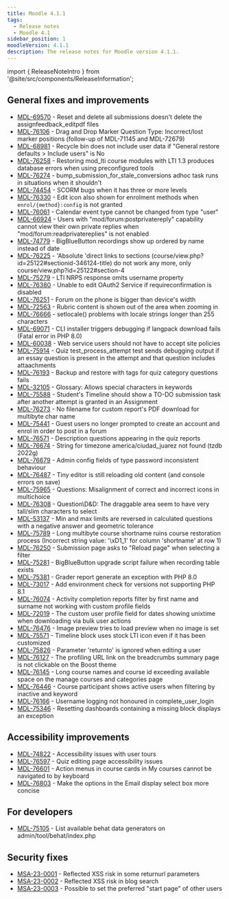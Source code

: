 ```yaml
---
title: Moodle 4.1.1
tags:
  - Release notes
  - Moodle 4.1
sidebar_position: 1
moodleVersion: 4.1.1
description: The release notes for Moodle version 4.1.1.
---
```


import { ReleaseNoteIntro } from '@site/src/components/ReleaseInformation';

<ReleaseNoteIntro releaseName={frontMatter.moodleVersion} />

## General fixes and improvements

<!-- cspell:disable -->
- [MDL-69570](https://tracker.moodle.org/browse/MDL-69570) - Reset and delete all submissions doesn't delete the assignfeedback_editpdf files
- [MDL-76106](https://tracker.moodle.org/browse/MDL-76106) - Drag and Drop Marker Question Type: Incorrect/lost marker positions (follow-up of MDL-71145 and MDL-72679)
- [MDL-68981](https://tracker.moodle.org/browse/MDL-68981) - Recycle bin does not include user data if "General restore defaults > Include users"  is No
- [MDL-76258](https://tracker.moodle.org/browse/MDL-76258) - Restoring mod_lti course modules with LTI 1.3 produces database errors when using preconfigured tools
- [MDL-76274](https://tracker.moodle.org/browse/MDL-76274) - bump_submission_for_stale_conversions adhoc task runs in situations when it shouldn't
- [MDL-74454](https://tracker.moodle.org/browse/MDL-74454) -  SCORM bugs when it has three or more levels
- [MDL-76330](https://tracker.moodle.org/browse/MDL-76330) - Edit icon also shown for enrolment methods when `enrol/{method}:config` is not granted
- [MDL-76061](https://tracker.moodle.org/browse/MDL-76061) - Calendar event type cannot be changed from type "user"
- [MDL-66924](https://tracker.moodle.org/browse/MDL-66924) - Users with "mod/forum:postprivatereply" capability cannot view their own private replies when "mod/forum:readprivatereplies" is not enabled
- [MDL-74779](https://tracker.moodle.org/browse/MDL-74779) - BigBlueButton recordings show up ordered by name instead of date
- [MDL-76225](https://tracker.moodle.org/browse/MDL-76225) - 'Absolute 'direct links to sections (course/view.php?id=25122#sectionid-346124-title) do not work any more, only course/view.php?id=25122#section-4
- [MDL-75279](https://tracker.moodle.org/browse/MDL-75279) - LTI NRPS response omits username property
- [MDL-76380](https://tracker.moodle.org/browse/MDL-76380) - Unable to edit OAuth2 Service if requireconfirmation is disabled
- [MDL-76251](https://tracker.moodle.org/browse/MDL-76251) - Forum on the phone is bigger than device's width
- [MDL-72563](https://tracker.moodle.org/browse/MDL-72563) - Rubric content is shown out of the area when zooming in
- [MDL-76666](https://tracker.moodle.org/browse/MDL-76666) - setlocale() problems with locale strings longer than 255 characters
- [MDL-69071](https://tracker.moodle.org/browse/MDL-69071) - CLI installer triggers debugging if langpack download fails (Fatal error in PHP 8.0)
- [MDL-60038](https://tracker.moodle.org/browse/MDL-60038) - Web service users should not have to accept site policies
- [MDL-75914](https://tracker.moodle.org/browse/MDL-75914) - Quiz test_process_attempt test sends debugging output if an essay question is present in the attempt and that question includes attaachments
- [MDL-76193](https://tracker.moodle.org/browse/MDL-76193) - Backup and restore with tags for quiz category questions fails
- [MDL-32105](https://tracker.moodle.org/browse/MDL-32105) - Glossary: Allows special characters in keywords
- [MDL-75588](https://tracker.moodle.org/browse/MDL-75588) - Student's Timeline should show a TO-DO submission task after another attempt is granted in an Assignment
- [MDL-76273](https://tracker.moodle.org/browse/MDL-76273) - No filename for custom report's PDF download for multibyte char name
- [MDL-75441](https://tracker.moodle.org/browse/MDL-75441) - Guest users no longer prompted to create an account and enrol in order to post in a forum
- [MDL-76571](https://tracker.moodle.org/browse/MDL-76571) - Description questions appearing in the quiz reports
- [MDL-76674](https://tracker.moodle.org/browse/MDL-76674) - String for timezone america/ciudad_juarez not found (tzdb 2022g)
- [MDL-76679](https://tracker.moodle.org/browse/MDL-76679) - Admin config fields of type password inconsistent behaviour
- [MDL-76487](https://tracker.moodle.org/browse/MDL-76487) - Tiny editor is still reloading old content (and console errors on save)
- [MDL-75965](https://tracker.moodle.org/browse/MDL-75965) - Questions: Misalignment of correct and incorrect icons in multichoice
- [MDL-76308](https://tracker.moodle.org/browse/MDL-76308) - Question\D&D: The draggable area seem to have very tall/slim characters to select
- [MDL-53137](https://tracker.moodle.org/browse/MDL-53137) - Min and max limits are reversed in calculated questions with a negative answer and geometric tolerance
- [MDL-75789](https://tracker.moodle.org/browse/MDL-75789) - Long multibyte course shortname ruins course restoration process (Incorrect string value: '\xD1_1' for column 'shortname' at row 1)
- [MDL-76250](https://tracker.moodle.org/browse/MDL-76250) - Submission page asks to "Reload page" when selecting a filter
- [MDL-75281](https://tracker.moodle.org/browse/MDL-75281) - BigBlueButton upgrade script failure when recording table exists
- [MDL-75381](https://tracker.moodle.org/browse/MDL-75381) - Grader report generate an exception with PHP 8.0
- [MDL-73017](https://tracker.moodle.org/browse/MDL-73017) - Add environment check for versions not supporting PHP 8.1
- [MDL-76074](https://tracker.moodle.org/browse/MDL-76074) - Activity completion reports filter by first name and surname not working with custom profile fields
- [MDL-72019](https://tracker.moodle.org/browse/MDL-72019) - The custom user profile field for dates showing unixtime when downloading via bulk user actions
- [MDL-76476](https://tracker.moodle.org/browse/MDL-76476) - Image preview tries to load preview when no image is set
- [MDL-75571](https://tracker.moodle.org/browse/MDL-75571) - Timeline block uses stock LTI icon even if it has been customized
- [MDL-75826](https://tracker.moodle.org/browse/MDL-75826) - Parameter 'returnto' is ignored when editing a user
- [MDL-76127](https://tracker.moodle.org/browse/MDL-76127) - The profiling URL link on the breadcrumbs summary page is not clickable on the Boost theme
- [MDL-76145](https://tracker.moodle.org/browse/MDL-76145) - Long course names and course id exceeding available space on the manage courses and categories page
- [MDL-76446](https://tracker.moodle.org/browse/MDL-76446) - Course participant shows active users when filtering by inactive and keyword
- [MDL-76166](https://tracker.moodle.org/browse/MDL-76166) - Username logging not honoured in complete_user_login
- [MDL-75346](https://tracker.moodle.org/browse/MDL-75346) - Resetting dashboards containing a missing block displays an exception
<!-- cspell:enable -->

## Accessibility improvements
<!-- cspell:disable -->
- [MDL-74822](https://tracker.moodle.org/browse/MDL-74822) - Accessibility issues with user tours
- [MDL-76597](https://tracker.moodle.org/browse/MDL-76597) - Quiz editing page accessibility issues
- [MDL-76601](https://tracker.moodle.org/browse/MDL-76601) - Action menus in course cards in My courses cannot be navigated to by keyboard
- [MDL-76803](https://tracker.moodle.org/browse/MDL-76803) - Make the options in the Email display select box more concise
<!-- cspell:enable -->

## For developers
<!-- cspell:disable -->
- [MDL-75105](https://tracker.moodle.org/browse/MDL-75105) - List available behat data generators on admin/tool/behat/index.php
<!-- cspell:enable -->

## Security fixes
<!-- cspell:disable -->
- [MSA-23-0001](https://moodle.org/mod/forum/discuss.php?d=443272) - Reflected XSS risk in some returnurl parameters
- [MSA-23-0002](https://moodle.org/mod/forum/discuss.php?d=443273) - Reflected XSS risk in blog search
- [MSA-23-0003](https://moodle.org/mod/forum/discuss.php?d=443274) - Possible to set the preferred "start page" of other users
<!-- cspell:disable -->
